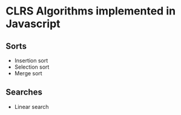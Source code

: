 CLRS Algorithms implemented in Javascript
=========================================

Sorts
-----
- Insertion sort
- Selection sort
- Merge sort

Searches
--------
- Linear search
